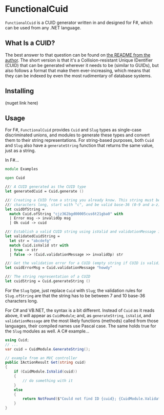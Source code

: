 # FunctionalCuid

`FunctionalCuid` is a CUID generator written in and designed for F#, which can be used from any .NET language.

## What Is a CUID?

The best answer to that question can be found on [the README from the author](https://github.com/ericelliott/cuid). The short version is that it's a Collision-resistant Unique IDentifier (CUID) that can be generated wherever it needs to be (similar to GUIDs), but also follows a format that make them ever-increasing, which means that they can be indexed by even the most rudimentary of database systems.

## Installing

(nuget link here)

## Usage

For F#, `FunctionalCuid` provides `Cuid` and `Slug` types as single-case discriminated unions, and modules to generate these types and convert them to their string representations. For string-based purposes, both `Cuid` and `Slug` also have a `generateString` function that returns the same value, just as a string.

In F#...

```fsharp
module Examples

open Cuid

/// A CUID generated as the CUID type
let generatedCuid = Cuid.generate ()

/// Creating a CUID from a string you already know. This string must be 25
/// characters long, start with "c", and be valid base-36 (0-9 and a-z).
let cuidOfString =
  match Cuid.ofString "cjz362bgd00005cus6t21gba0" with
  | Error msg -> invalidOp msg
  | Ok cuid -> cuid

/// Establish a valid CUID string using isValid and validationMessage instead.
let validatedCuidString =
  let str = "abcdefg"
  match Cuid.isValid str with
  | true -> str
  | false -> (Cuid.validationMessage >> invalidOp) str

/// Get the validation error for a CUID (empty string if CUID is valid).
let cuidErrorMsg = Cuid.validationMessage "howdy"

/// The string representation of a CUID
let cuidString = Cuid.generateString ()
```

For the `Slug` type, just replace `Cuid` with `Slug`; the validation rules for `Slug.ofString` are that the string has to be between 7 and 10 base-36 characters long.

For C# and VB.NET, the syntax is a bit different. Instead of `Cuid` as it reads above, it will appear as `CuidModule`; and, as `generateString`, `isValid`, and `validationMessage` are the most likely functions (methods) called from those languages, their compiled names use Pascal case. The same holds true for the `Slug` modules as well. A C# example...

```csharp
using Cuid;
// ...
var cuid = CuidModule.GenerateString();

// example from an MVC controller
public IActionResult Get(string cuid)
{
    if (CuidModule.IsValid(cuid))
    {
        // do something with it
    }
    else
    {
        return NotFound($"Could not find ID {cuid}; {CuidModule.ValidationMessage(cuid)}");
    }
}
```
